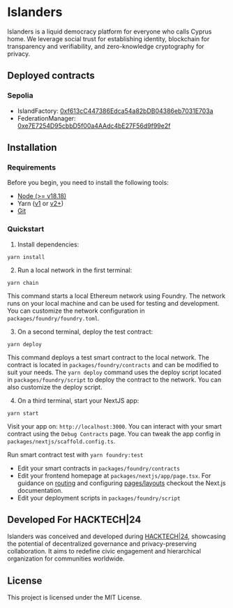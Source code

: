 # Islanders

Islanders is a liquid democracy platform for everyone who calls Cyprus home. We leverage social trust for establishing identity, blockchain for transparency and verifiability, and zero-knowledge cryptography for privacy.

## Deployed contracts

### Sepolia

- IslandFactory: [0xf613cC447386Edca54a82bDB04386eb7031E703a](https://testnet.routescan.io/address/0xf613cC447386Edca54a82bDB04386eb7031E703a/contract/11155111/code)
- FederationManager: [0xe7E7254D95cbbD5f00a4AAdc4bE27F56d9f99e2f](https://testnet.routescan.io/address/0xe7E7254D95cbbD5f00a4AAdc4bE27F56d9f99e2f/contract/11155111/code)

## Installation

### Requirements

Before you begin, you need to install the following tools:

- [Node (>= v18.18)](https://nodejs.org/en/download/)
- Yarn ([v1](https://classic.yarnpkg.com/en/docs/install/) or [v2+](https://yarnpkg.com/getting-started/install))
- [Git](https://git-scm.com/downloads)

### Quickstart

1. Install dependencies:

```
yarn install
```

2. Run a local network in the first terminal:

```
yarn chain
```

This command starts a local Ethereum network using Foundry. The network runs on your local machine and can be used for testing and development. You can customize the network configuration in `packages/foundry/foundry.toml`.

3. On a second terminal, deploy the test contract:

```
yarn deploy
```

This command deploys a test smart contract to the local network. The contract is located in `packages/foundry/contracts` and can be modified to suit your needs. The `yarn deploy` command uses the deploy script located in `packages/foundry/script` to deploy the contract to the network. You can also customize the deploy script.

4. On a third terminal, start your NextJS app:

```
yarn start
```

Visit your app on: `http://localhost:3000`. You can interact with your smart contract using the `Debug Contracts` page. You can tweak the app config in `packages/nextjs/scaffold.config.ts`.

Run smart contract test with `yarn foundry:test`

- Edit your smart contracts in `packages/foundry/contracts`
- Edit your frontend homepage at `packages/nextjs/app/page.tsx`. For guidance on [routing](https://nextjs.org/docs/app/building-your-application/routing/defining-routes) and configuring [pages/layouts](https://nextjs.org/docs/app/building-your-application/routing/pages-and-layouts) checkout the Next.js documentation.
- Edit your deployment scripts in `packages/foundry/script`


## Developed For HACKTECH|24

Islanders was conceived and developed during [HACKTECH|24](https://thehacktech.com/), showcasing the potential of decentralized governance and privacy-preserving collaboration. It aims to redefine civic engagement and hierarchical organization for communities worldwide.


## License

This project is licensed under the MIT License.